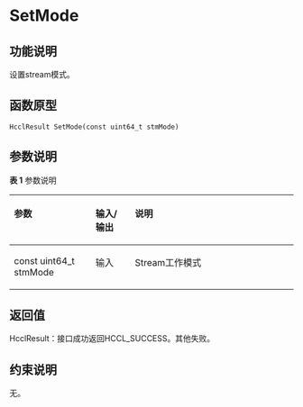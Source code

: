 # SetMode<a name="ZH-CN_TOPIC_0000001994627308"></a>

## 功能说明<a name="zh-cn_topic_0000001963694621_section381mcpsimp"></a>

设置stream模式。

## 函数原型<a name="zh-cn_topic_0000001963694621_section378mcpsimp"></a>

```
HcclResult SetMode(const uint64_t stmMode)
```

## 参数说明<a name="zh-cn_topic_0000001963694621_section384mcpsimp"></a>

**表 1**  参数说明

<a name="zh-cn_topic_0000001963694621_table386mcpsimp"></a>
<table><thead align="left"><tr id="zh-cn_topic_0000001963694621_row393mcpsimp"><th class="cellrowborder" valign="top" width="28.71%" id="mcps1.2.4.1.1"><p id="zh-cn_topic_0000001963694621_p395mcpsimp"><a name="zh-cn_topic_0000001963694621_p395mcpsimp"></a><a name="zh-cn_topic_0000001963694621_p395mcpsimp"></a>参数</p>
</th>
<th class="cellrowborder" valign="top" width="13.86%" id="mcps1.2.4.1.2"><p id="zh-cn_topic_0000001963694621_p397mcpsimp"><a name="zh-cn_topic_0000001963694621_p397mcpsimp"></a><a name="zh-cn_topic_0000001963694621_p397mcpsimp"></a>输入/输出</p>
</th>
<th class="cellrowborder" valign="top" width="57.43000000000001%" id="mcps1.2.4.1.3"><p id="zh-cn_topic_0000001963694621_p399mcpsimp"><a name="zh-cn_topic_0000001963694621_p399mcpsimp"></a><a name="zh-cn_topic_0000001963694621_p399mcpsimp"></a>说明</p>
</th>
</tr>
</thead>
<tbody><tr id="zh-cn_topic_0000001963694621_row401mcpsimp"><td class="cellrowborder" valign="top" width="28.71%" headers="mcps1.2.4.1.1 "><p id="zh-cn_topic_0000001963694621_p403mcpsimp"><a name="zh-cn_topic_0000001963694621_p403mcpsimp"></a><a name="zh-cn_topic_0000001963694621_p403mcpsimp"></a>const uint64_t stmMode</p>
</td>
<td class="cellrowborder" valign="top" width="13.86%" headers="mcps1.2.4.1.2 "><p id="zh-cn_topic_0000001963694621_p405mcpsimp"><a name="zh-cn_topic_0000001963694621_p405mcpsimp"></a><a name="zh-cn_topic_0000001963694621_p405mcpsimp"></a>输入</p>
</td>
<td class="cellrowborder" valign="top" width="57.43000000000001%" headers="mcps1.2.4.1.3 "><p id="zh-cn_topic_0000001963694621_p407mcpsimp"><a name="zh-cn_topic_0000001963694621_p407mcpsimp"></a><a name="zh-cn_topic_0000001963694621_p407mcpsimp"></a>Stream工作模式</p>
</td>
</tr>
</tbody>
</table>

## 返回值<a name="zh-cn_topic_0000001963694621_section408mcpsimp"></a>

HcclResult：接口成功返回HCCL\_SUCCESS。其他失败。

## 约束说明<a name="zh-cn_topic_0000001963694621_section411mcpsimp"></a>

无。


